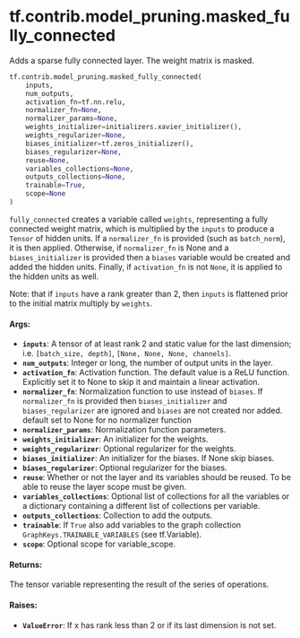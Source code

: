 <div itemscope itemtype="http://developers.google.com/ReferenceObject">
<meta itemprop="name" content="tf.contrib.model_pruning.masked_fully_connected" />
<meta itemprop="path" content="Stable" />
</div>

# tf.contrib.model_pruning.masked_fully_connected

Adds a sparse fully connected layer. The weight matrix is masked.

``` python
tf.contrib.model_pruning.masked_fully_connected(
    inputs,
    num_outputs,
    activation_fn=tf.nn.relu,
    normalizer_fn=None,
    normalizer_params=None,
    weights_initializer=initializers.xavier_initializer(),
    weights_regularizer=None,
    biases_initializer=tf.zeros_initializer(),
    biases_regularizer=None,
    reuse=None,
    variables_collections=None,
    outputs_collections=None,
    trainable=True,
    scope=None
)
```

<!-- Placeholder for "Used in" -->

`fully_connected` creates a variable called `weights`, representing a fully
connected weight matrix, which is multiplied by the `inputs` to produce a
`Tensor` of hidden units. If a `normalizer_fn` is provided (such as
`batch_norm`), it is then applied. Otherwise, if `normalizer_fn` is
None and a `biases_initializer` is provided then a `biases` variable would be
created and added the hidden units. Finally, if `activation_fn` is not `None`,
it is applied to the hidden units as well.

Note: that if `inputs` have a rank greater than 2, then `inputs` is flattened
prior to the initial matrix multiply by `weights`.

#### Args:


* <b>`inputs`</b>: A tensor of at least rank 2 and static value for the last dimension;
  i.e. `[batch_size, depth]`, `[None, None, None, channels]`.
* <b>`num_outputs`</b>: Integer or long, the number of output units in the layer.
* <b>`activation_fn`</b>: Activation function. The default value is a ReLU function.
  Explicitly set it to None to skip it and maintain a linear activation.
* <b>`normalizer_fn`</b>: Normalization function to use instead of `biases`. If
  `normalizer_fn` is provided then `biases_initializer` and
  `biases_regularizer` are ignored and `biases` are not created nor added.
  default set to None for no normalizer function
* <b>`normalizer_params`</b>: Normalization function parameters.
* <b>`weights_initializer`</b>: An initializer for the weights.
* <b>`weights_regularizer`</b>: Optional regularizer for the weights.
* <b>`biases_initializer`</b>: An initializer for the biases. If None skip biases.
* <b>`biases_regularizer`</b>: Optional regularizer for the biases.
* <b>`reuse`</b>: Whether or not the layer and its variables should be reused. To be
  able to reuse the layer scope must be given.
* <b>`variables_collections`</b>: Optional list of collections for all the variables or
  a dictionary containing a different list of collections per variable.
* <b>`outputs_collections`</b>: Collection to add the outputs.
* <b>`trainable`</b>: If `True` also add variables to the graph collection
  `GraphKeys.TRAINABLE_VARIABLES` (see tf.Variable).
* <b>`scope`</b>: Optional scope for variable_scope.


#### Returns:

The tensor variable representing the result of the series of operations.



#### Raises:


* <b>`ValueError`</b>: If x has rank less than 2 or if its last dimension is not set.